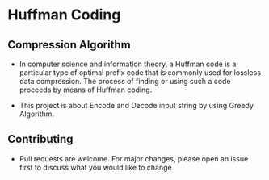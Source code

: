 # Huffman Coding
## Compression Algorithm

- In computer science and information theory, a Huffman code is a particular type of optimal prefix code that is commonly used for lossless data compression. The process of finding or using such a code proceeds by means of Huffman coding.

- This project is about Encode and Decode input string by using Greedy Algorithm.
## Contributing
- Pull requests are welcome. For major changes, please open an issue first to discuss what you would like to change.
 
